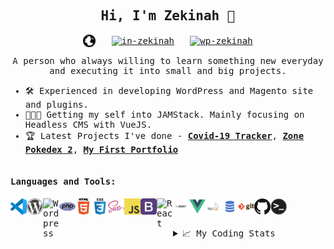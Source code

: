 <samp>
<h2 align="center">Hi, I'm Zekinah 👋</h2>
<p align="center">
<a href="https://www.zekinahlecaros.com/" target="blank"><img align="center" src=https://raw.githubusercontent.com/iconic/open-iconic/master/svg/globe.svg alt="zekinalecaros.com" height="20" width="20" /></a>
&emsp;
<a href="https://ph.linkedin.com/in/zekinah" target="blank"><img align="center" src=https://cdn.jsdelivr.net/npm/simple-icons@3.0.1/icons/linkedin.svg alt="in-zekinah" height="20" width="20" /></a>
  &emsp;
<a href="https://profiles.wordpress.org/zekinah/" target="blank"><img align="center" src=https://cdn.jsdelivr.net/npm/simple-icons@3.0.1/icons/wordpress.svg alt="wp-zekinah" height="20" width="20" /></a>
</p>
<p align="center">
A person who always willing to learn something new everyday and executing it into small and big projects.
</p>

- 🛠 Experienced in developing WordPress and Magento site and plugins.
- 👩🏻‍💻 Getting my self into JAMStack. Mainly focusing on Headless CMS with VueJS.
- 🏆 Latest Projects I've done - **[Covid-19 Tracker](https://github.com/zekinah/pandemiccovid-19)**, **[Zone Pokedex 2](https://github.com/zekinah/zone-pokedex2)**, **[My First Portfolio](https://github.com/zekinah/iamzekinah)** 
<br><br>

#### Languages and Tools:

<img align="left" alt="Visual Studio Code" width="26px" src="https://raw.githubusercontent.com/github/explore/80688e429a7d4ef2fca1e82350fe8e3517d3494d/topics/visual-studio-code/visual-studio-code.png" />
<img align="left" alt="Wordpress" width="26px" src="https://raw.githubusercontent.com/github/explore/80688e429a7d4ef2fca1e82350fe8e3517d3494d/topics/wordpress/wordpress.png" />
<img align="left" alt="Wordpress" width="26px" src="https://avatars.githubusercontent.com/u/168457?s=26" />
<img align="left" alt="PHP" width="26px" src="https://raw.githubusercontent.com/github/explore/80688e429a7d4ef2fca1e82350fe8e3517d3494d/topics/php/php.png" />
<img align="left" alt="HTML5" width="26px" src="https://raw.githubusercontent.com/github/explore/80688e429a7d4ef2fca1e82350fe8e3517d3494d/topics/html/html.png" />
<img align="left" alt="CSS3" width="26px" src="https://raw.githubusercontent.com/github/explore/80688e429a7d4ef2fca1e82350fe8e3517d3494d/topics/css/css.png" />
<img align="left" alt="Sass" width="26px" src="https://raw.githubusercontent.com/github/explore/80688e429a7d4ef2fca1e82350fe8e3517d3494d/topics/sass/sass.png" />
<img align="left" alt="JavaScript" width="26px" src="https://raw.githubusercontent.com/github/explore/80688e429a7d4ef2fca1e82350fe8e3517d3494d/topics/javascript/javascript.png" />
<img align="left" alt="React" width="26px" src="https://raw.githubusercontent.com/github/explore/80688e429a7d4ef2fca1e82350fe8e3517d3494d/topics/bootstrap/bootstrap.png" />
<img align="left" alt="React" width="26px" src="https://avatars.githubusercontent.com/u/22138497?s=26" />
<img align="left" alt="JavaScript" width="26px" src="https://raw.githubusercontent.com/github/explore/80688e429a7d4ef2fca1e82350fe8e3517d3494d/topics/jquery/jquery.png" />
<img align="left" alt="React" width="26px" src="https://raw.githubusercontent.com/github/explore/80688e429a7d4ef2fca1e82350fe8e3517d3494d/topics/vue/vue.png" />
<img align="left" alt="MySQL" width="26px" src="https://raw.githubusercontent.com/github/explore/80688e429a7d4ef2fca1e82350fe8e3517d3494d/topics/mysql/mysql.png" />
<img align="left" alt="SQL" width="26px" src="https://raw.githubusercontent.com/github/explore/80688e429a7d4ef2fca1e82350fe8e3517d3494d/topics/sql/sql.png" />
<img align="left" alt="Git" width="26px" src="https://raw.githubusercontent.com/github/explore/80688e429a7d4ef2fca1e82350fe8e3517d3494d/topics/git/git.png" />
<img align="left" alt="GitHub" width="26px" src="https://raw.githubusercontent.com/github/explore/78df643247d429f6cc873026c0622819ad797942/topics/github/github.png" />
<img align="left" alt="Terminal" width="26px" src="https://raw.githubusercontent.com/github/explore/80688e429a7d4ef2fca1e82350fe8e3517d3494d/topics/terminal/terminal.png" />


<br><br>

<details>
    <summary>📈 My Coding Stats</summary>

<!--START_SECTION:waka-->
**🐱 My GitHub Data** 

> 🏆 607 Contributions in the Year 2021
 > 
> 📦 161.4 kB Used in GitHub's Storage 
 > 
> 🚫 Not Opted to Hire
 > 
> 📜 30 Public Repositories 
 > 
> 🔑 29 Private Repositories  
 > 
**I'm an Early 🐤** 

```text
🌞 Morning    100 commits    ██░░░░░░░░░░░░░░░░░░░░░░░   9.09% 
🌆 Daytime    516 commits    ███████████░░░░░░░░░░░░░░   46.91% 
🌃 Evening    357 commits    ████████░░░░░░░░░░░░░░░░░   32.45% 
🌙 Night      127 commits    ███░░░░░░░░░░░░░░░░░░░░░░   11.55%

```
📅 **I'm Most Productive on Wednesday** 

```text
Monday       149 commits    ███░░░░░░░░░░░░░░░░░░░░░░   13.55% 
Tuesday      137 commits    ███░░░░░░░░░░░░░░░░░░░░░░   12.45% 
Wednesday    200 commits    ████░░░░░░░░░░░░░░░░░░░░░   18.18% 
Thursday     164 commits    ███░░░░░░░░░░░░░░░░░░░░░░   14.91% 
Friday       173 commits    ████░░░░░░░░░░░░░░░░░░░░░   15.73% 
Saturday     137 commits    ███░░░░░░░░░░░░░░░░░░░░░░   12.45% 
Sunday       140 commits    ███░░░░░░░░░░░░░░░░░░░░░░   12.73%

```


📊 **This Week I Spent My Time On** 

```text
💬 Programming Languages: 
PHP                      13 hrs 48 mins      ████████████░░░░░░░░░░░░░   47.66% 
CSS                      8 hrs 11 mins       ███████░░░░░░░░░░░░░░░░░░   28.3% 
JavaScript               6 hrs 52 mins       ██████░░░░░░░░░░░░░░░░░░░   23.74% 
JSON                     4 mins              ░░░░░░░░░░░░░░░░░░░░░░░░░   0.29% 
Other                    0 secs              ░░░░░░░░░░░░░░░░░░░░░░░░░   0.01%

```

**I Mostly Code in PHP** 

```text
PHP                      32 repos            ███████████████░░░░░░░░░░   61.54% 
CSS                      6 repos             ███░░░░░░░░░░░░░░░░░░░░░░   11.54% 
JavaScript               5 repos             ██░░░░░░░░░░░░░░░░░░░░░░░   9.62% 
HTML                     5 repos             ██░░░░░░░░░░░░░░░░░░░░░░░   9.62% 
Vue                      4 repos             ██░░░░░░░░░░░░░░░░░░░░░░░   7.69%

```



 Last Updated on 08/11/2021
<!--END_SECTION:waka-->
</details>
</samp>
